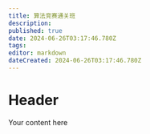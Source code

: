 ```yaml
---
title: 算法竞赛通关班
description: 
published: true
date: 2024-06-26T03:17:46.780Z
tags: 
editor: markdown
dateCreated: 2024-06-26T03:17:46.780Z
---
```


# Header
Your content here